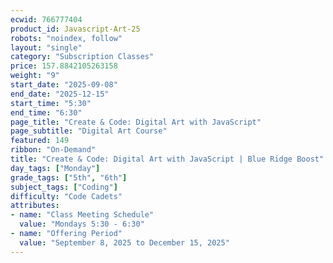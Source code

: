 ```yaml
---
ecwid: 766777404
product_id: Javascript-Art-25
robots: "noindex, follow"
layout: "single"
category: "Subscription Classes"
price: 157.8842105263158
weight: "9"
start_date: "2025-09-08"
end_date: "2025-12-15"
start_time: "5:30"
end_time: "6:30"
page_title: "Create & Code: Digital Art with JavaScript"
page_subtitle: "Digital Art Course"
featured: 149
ribbon: "On-Demand"
title: "Create & Code: Digital Art with JavaScript | Blue Ridge Boost"
day_tags: ["Monday"]
grade_tags: ["5th", "6th"]
subject_tags: ["Coding"]
difficulty: "Code Cadets"
attributes:
- name: "Class Meeting Schedule"
  value: "Mondays 5:30 - 6:30"
- name: "Offering Period"
  value: "September 8, 2025 to December 15, 2025"
---
```

